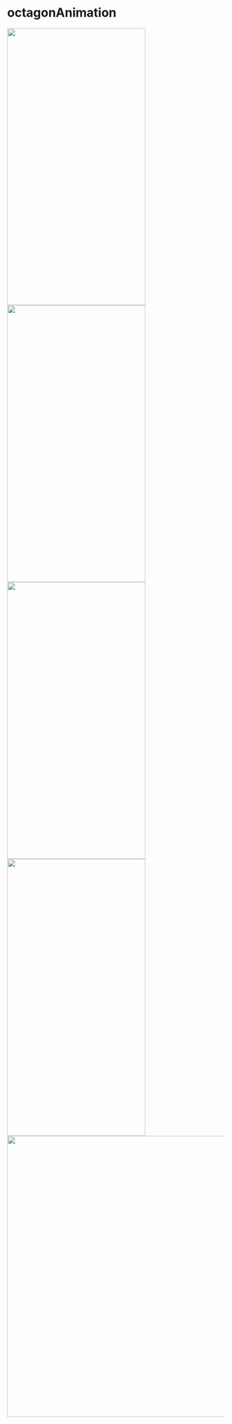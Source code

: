 # octagonAnimation

<a href="url"><img src="https://github.com/deelzeek/octagonAnimation/blob/master/images/initial.png" align="left" height="640" width="320" ></a>
<a href="url"><img src="https://github.com/deelzeek/octagonAnimation/blob/master/images/loaded.png" align="left" height="640" width="320" ></a>
<a href="url"><img src="https://github.com/deelzeek/octagonAnimation/blob/master/images/animation.png" align="left" height="640" width="320" ></a>
<a href="url"><img src="https://github.com/deelzeek/octagonAnimation/blob/master/images/animation_full.png" align="left" height="640" width="320" ></a>

<a href="url"><img src="https://github.com/deelzeek/octagonAnimation/blob/master/images/doc.png" align="left" height="650" width="1200" ></a>
